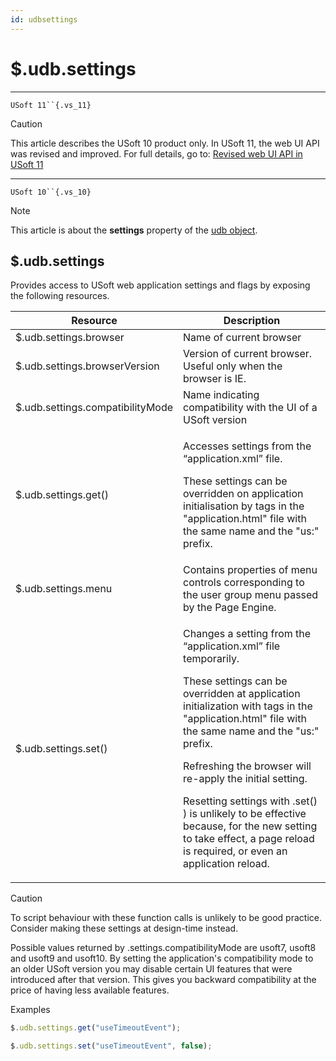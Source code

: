 ```yaml
---
id: udbsettings
---
```


# $.udb.settings



----

`USoft 11``{.vs_11}`

> [!CAUTION]
> This article describes the USoft 10 product only.
> In USoft 11, the web UI API was revised and improved. For full details, go to:
> [Revised web UI API in USoft 11](/docs/Web%20and%20app%20UIs/UDB%20udb/Revised%20web%20UI%20API%20in%20USoft%2011.md)

----

`USoft 10``{.vs_10}`

> [!NOTE]
> This article is about the **settings** property of the [udb object](/docs/Web%20and%20app%20UIs/UDB%20udb).

## **$.udb.settings**

Provides access to USoft web application settings and flags by exposing the following resources.

|**Resource**|**Description**|
|--------|--------|
|$.udb.settings.browser|Name of current browser|
|$.udb.settings.browserVersion|Version of current browser. Useful only when the browser is IE.|
|$.udb.settings.compatibilityMode|Name indicating compatibility with the UI of a USoft version|
|$.udb.settings.get()|<p>Accesses settings from the “application.xml” file.</p><p>These settings can be overridden on application initialisation by <meta> tags in the "application.html" file with the same name and the "us:" prefix.</p>|
|$.udb.settings.menu|Contains properties of menu controls corresponding to the user group menu passed by the Page Engine.|
|$.udb.settings.set()|<p>Changes a setting from the “application.xml” file temporarily.</p><p>These settings can be overridden at application initialization with <meta> tags in the "application.html" file with the same name and the "us:" prefix.</p><p>Refreshing the browser will re-apply the initial setting.</p><p>Resetting settings with .set() ) is unlikely to be effective because, for the new setting to take effect, a page reload is required, or even an application reload.</p>|



> [!CAUTION]
> To script behaviour with these function calls is unlikely to be good practice. Consider making these settings at design-time instead.

Possible values returned by .settings.compatibilityMode are usoft7, usoft8 and usoft9 and usoft10. By setting the application's compatibility mode to an older USoft version you may disable certain UI features that were introduced after that version. This gives you backward compatibility at the price of having less available features.

Examples

```js
$.udb.settings.get("useTimeoutEvent");
```

```js
$.udb.settings.set("useTimeoutEvent", false);
```

 